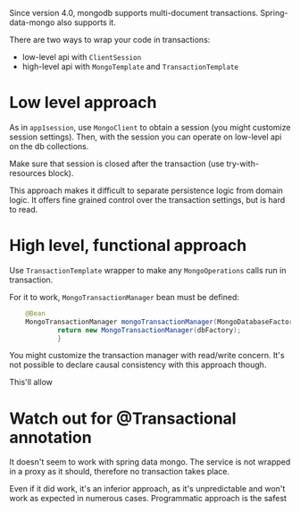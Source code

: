 Since version 4.0, mongodb supports multi-document transactions. Spring-data-mongo also
supports it.

There are two ways to wrap your code in transactions:

- low-level api with `ClientSession`
- high-level api with `MongoTemplate` and `TransactionTemplate`

# Low level approach

As in `app1session`, use `MongoClient` to obtain a session (you might customize session
settings). Then, with the session you can operate on low-level api on the db collections.

Make sure that session is closed after the transaction (use try-with-resources block).

This approach makes it difficult to separate persistence logic
from domain logic. It offers fine grained control over the transaction settings, but is hard
to read.

# High level, functional approach

Use `TransactionTemplate` wrapper to make any `MongoOperations` calls run in transaction.

For it to work, `MongoTransactionManager` bean must be defined:

```java
    @Bean
    MongoTransactionManager mongoTransactionManager(MongoDatabaseFactory dbFactory){
            return new MongoTransactionManager(dbFactory);
            }
```

You might customize the transaction manager with read/write concern. It's not possible to
declare causal consistency with this approach though.

This'll allow

# Watch out for @Transactional annotation 

It doesn't seem to work with spring data mongo. The service is not wrapped in a proxy
as it should, therefore no transaction takes place.

Even if it did work, it's an inferior approach, as it's unpredictable and won't work as expected
in numerous cases. Programmatic approach is the safest